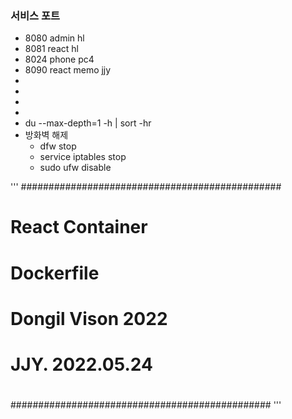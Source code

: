 ### 서비스 포트
* 8080 admin hl 
* 8081 react hl
* 8024 phone pc4
* 8090 react memo jjy
* 
* 
* 
* 
* du --max-depth=1 -h | sort -hr
* 방화벽 해제
  * dfw stop
  * service iptables stop 
  * sudo ufw disable

'''
###############################################
#
#  React Container
#  Dockerfile
#
#  Dongil Vison 2022
#  JJY. 2022.05.24
#
###############################################
'''
